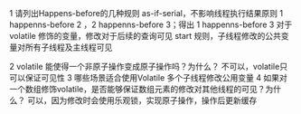 1 请列出Happens-before的几种规则
  as-if-serial，不影响线程执行结果原则
   1 happenns-before 2 ，2 happenns-before 3；得出 1 happenns-before 3
  对于volatile 修饰的变量，修改对于后续的查询可见
  start 规则，子线程修改的公共变量对所有子线程及主线程可见
  
2 volatile 能使得一个非原子操作变成原子操作吗？为什么？
不可以，volatile只可以保证可见性
3 哪些场景适合使用Volatile
多个子线程修改公用变量
4 如果对一个数组修饰volatile，是否能够保证数组元素的修改对其他线程的可见？为什么？
可以，因为修改时会使用乐观锁，实现原子操作，操作后更新缓存